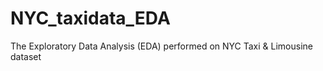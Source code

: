 # NYC_taxidata_EDA
The Exploratory Data Analysis (EDA) performed on NYC Taxi &amp; Limousine dataset
